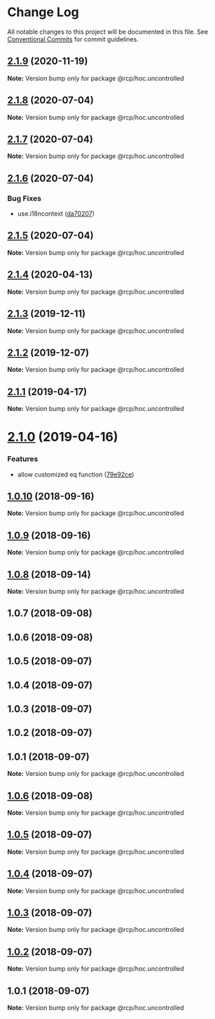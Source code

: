 # Change Log

All notable changes to this project will be documented in this file.
See [Conventional Commits](https://conventionalcommits.org) for commit guidelines.

<a name="2.1.9"></a>
## [2.1.9](https://github.com/imcuttle/rcp/compare/@rcp/hoc.uncontrolled@2.1.8...@rcp/hoc.uncontrolled@2.1.9) (2020-11-19)

**Note:** Version bump only for package @rcp/hoc.uncontrolled





<a name="2.1.8"></a>

## [2.1.8](https://github.com/imcuttle/rcp/compare/@rcp/hoc.uncontrolled@2.1.7...@rcp/hoc.uncontrolled@2.1.8) (2020-07-04)

**Note:** Version bump only for package @rcp/hoc.uncontrolled

<a name="2.1.7"></a>

## [2.1.7](https://github.com/imcuttle/rcp/compare/@rcp/hoc.uncontrolled@2.1.6...@rcp/hoc.uncontrolled@2.1.7) (2020-07-04)

**Note:** Version bump only for package @rcp/hoc.uncontrolled

<a name="2.1.6"></a>

## [2.1.6](https://github.com/imcuttle/rcp/compare/@rcp/hoc.uncontrolled@2.1.5...@rcp/hoc.uncontrolled@2.1.6) (2020-07-04)

### Bug Fixes

- use.i18ncontext ([da70207](https://github.com/imcuttle/rcp/commit/da70207))

<a name="2.1.5"></a>

## [2.1.5](https://github.com/imcuttle/rcp/compare/@rcp/hoc.uncontrolled@2.1.4...@rcp/hoc.uncontrolled@2.1.5) (2020-07-04)

**Note:** Version bump only for package @rcp/hoc.uncontrolled

<a name="2.1.4"></a>

## [2.1.4](https://github.com/imcuttle/rcp/compare/@rcp/hoc.uncontrolled@2.1.3...@rcp/hoc.uncontrolled@2.1.4) (2020-04-13)

**Note:** Version bump only for package @rcp/hoc.uncontrolled

<a name="2.1.3"></a>

## [2.1.3](https://github.com/imcuttle/rcp/compare/@rcp/hoc.uncontrolled@2.1.2...@rcp/hoc.uncontrolled@2.1.3) (2019-12-11)

**Note:** Version bump only for package @rcp/hoc.uncontrolled

<a name="2.1.2"></a>

## [2.1.2](https://github.com/imcuttle/rcp/compare/@rcp/hoc.uncontrolled@2.1.1...@rcp/hoc.uncontrolled@2.1.2) (2019-12-07)

**Note:** Version bump only for package @rcp/hoc.uncontrolled

<a name="2.1.1"></a>

## [2.1.1](https://github.com/imcuttle/rcp/compare/@rcp/hoc.uncontrolled@2.1.0...@rcp/hoc.uncontrolled@2.1.1) (2019-04-17)

**Note:** Version bump only for package @rcp/hoc.uncontrolled

<a name="2.1.0"></a>

# [2.1.0](https://github.com/imcuttle/rcp/compare/@rcp/hoc.uncontrolled@1.0.10...@rcp/hoc.uncontrolled@2.1.0) (2019-04-16)

### Features

- allow customized eq function ([79e92ce](https://github.com/imcuttle/rcp/commit/79e92ce))

<a name="1.0.10"></a>

## [1.0.10](https://github.com/imcuttle/rcp/compare/@rcp/hoc.uncontrolled@1.0.9...@rcp/hoc.uncontrolled@1.0.10) (2018-09-16)

**Note:** Version bump only for package @rcp/hoc.uncontrolled

<a name="1.0.9"></a>

## [1.0.9](https://github.com/imcuttle/rcp/compare/@rcp/hoc.uncontrolled@1.0.8...@rcp/hoc.uncontrolled@1.0.9) (2018-09-16)

**Note:** Version bump only for package @rcp/hoc.uncontrolled

<a name="1.0.8"></a>

## [1.0.8](https://github.com/imcuttle/rcp/compare/@rcp/hoc.uncontrolled@1.0.7...@rcp/hoc.uncontrolled@1.0.8) (2018-09-14)

**Note:** Version bump only for package @rcp/hoc.uncontrolled

<a name="1.0.7"></a>

## 1.0.7 (2018-09-08)

<a name="1.0.6"></a>

## 1.0.6 (2018-09-08)

<a name="1.0.5"></a>

## 1.0.5 (2018-09-07)

<a name="1.0.4"></a>

## 1.0.4 (2018-09-07)

<a name="1.0.3"></a>

## 1.0.3 (2018-09-07)

<a name="1.0.2"></a>

## 1.0.2 (2018-09-07)

<a name="1.0.1"></a>

## 1.0.1 (2018-09-07)

**Note:** Version bump only for package @rcp/hoc.uncontrolled

<a name="1.0.6"></a>

## [1.0.6](https://github.com/imcuttle/rcp/compare/v1.0.5...v1.0.6) (2018-09-08)

**Note:** Version bump only for package @rcp/hoc.uncontrolled

<a name="1.0.5"></a>

## [1.0.5](https://github.com/imcuttle/rcp/compare/v1.0.4...v1.0.5) (2018-09-07)

**Note:** Version bump only for package @rcp/hoc.uncontrolled

<a name="1.0.4"></a>

## [1.0.4](https://github.com/imcuttle/rcp/compare/v1.0.3...v1.0.4) (2018-09-07)

**Note:** Version bump only for package @rcp/hoc.uncontrolled

<a name="1.0.3"></a>

## [1.0.3](https://github.com/imcuttle/rcp/compare/v1.0.2...v1.0.3) (2018-09-07)

**Note:** Version bump only for package @rcp/hoc.uncontrolled

<a name="1.0.2"></a>

## [1.0.2](https://github.com/imcuttle/rcp/compare/v1.0.1...v1.0.2) (2018-09-07)

**Note:** Version bump only for package @rcp/hoc.uncontrolled

<a name="1.0.1"></a>

## 1.0.1 (2018-09-07)

**Note:** Version bump only for package @rcp/hoc.uncontrolled
